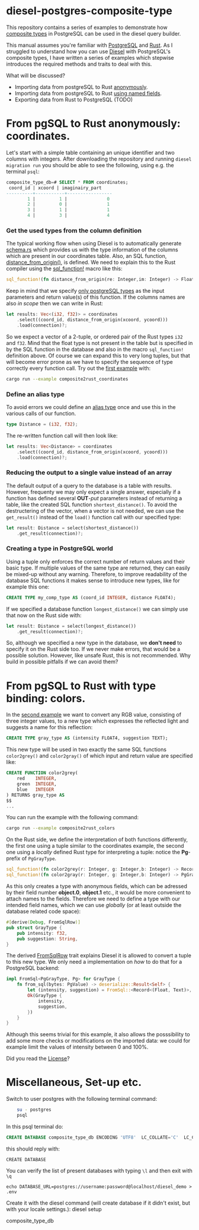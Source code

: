 # diesel-postgres-composite-type
This repository contains a series of examples to demonstrate how [composite types](https://www.postgresql.org/docs/current/rowtypes.html) in PostgreSQL can
be used in the diesel query builder.

This manual assumes you're familiar with [PostgreSQL](https://www.postgresql.org/docs/)
and [Rust](https://www.rust-lang.org/learn). As I struggled to understand
how you can use [Diesel](https://diesel.rs) with PostgreSQL's composite types,
I have written a series of examples which stepwise introduces the required
methods and traits to deal with this.

What will be discussed?
* Importing data from postgreSQL to Rust [anonymously](README.md#from-pgsql-to-rust-anonymously-coordinates).
* Importing data from postgreSQL to Rust [using named fields](README.md#from-pgsql-to-rust-with-type-binding-colors).
* Exporting data from Rust to PostgreSQL (TODO)


# From pgSQL to Rust anonymously: coordinates.
Let's start with a simple table containing an unique identifier and two columns
with integers. After downloading the repository and running `diesel migration run`
you should be able to see the following, using e.g. the terminal `psql`:

```sql
composite_type_db=# SELECT * FROM coordinates;
 coord_id | xcoord | imaginairy_part
----------+-----------+-----------------
        1 |         1 |               0
        2 |         0 |               1
        3 |         1 |               1
        4 |         3 |               4
```
### Get the used types from the column definition
The typical working flow when using Diesel is to automatically generate [schema.rs](./src/schema.rs) which
provides us with the type information of the columns which are present in
our coordinates table. Also, an SQL function, [distance_from_origin()](./migrations/2023-10-23-111951_composite2rust_coordinates/up.sql),
is defined. We need to explain this to the Rust compiler using the [sql_function!](https://docs.rs/diesel/latest/diesel/expression/functions/macro.sql_function.html)
macro like this:
```rust
sql_function!(fn distance_from_origin(re: Integer,im: Integer) -> Float);
```
Keep in mind that we specify [only postgreSQL types](https://docs.rs/diesel/latest/diesel/sql_types/index.html)
as the input parameters and return value(s) of this function. If the columns
names are also *in scope* then we can write in Rust:

```rust
let results: Vec<(i32, f32)> = coordinates
    .select((coord_id, distance_from_origin(xcoord, ycoord)))
    .load(connection)?;
```
So we expect a vector of a 2-tuple, or ordered pair of the Rust types ```i32```
and ```f32```. Mind that the float type is not present in the table but is
specified in by the SQL function in the database and also in the macro `sql_function!`
definition above. Of course we can expand this to very long tuples, but that
will become error prone as we have to specify the sequence of type correctly
every function call. Try out the [first example](./examples/composite2rust_coordinates) with:

```sh
cargo run --example composite2rust_coordinates
```

### Define an alias type
To avoid errors we could define an [alias type](https://doc.rust-lang.org/stable/std/keyword.type.html)
once and use this in the various calls of our function.
```rust
type Distance = (i32, f32);
```
The re-written function call will then look like:
```rust
let results: Vec<Distance> = coordinates
    .select((coord_id, distance_from_origin(xcoord, ycoord)))
    .load(connection)?;
```

### Reducing the output to a single value instead of an array
The default output of a query to the database is a table with results.
However, frequenty we may only expect a single answer, especially if a function
has defined several **OUT**-*put* parameters instead of returning a table, like the
created SQL function ```shortest_distance()```.
To avoid the destructering of the vector, when a vector is not needed, we
can use the ```get_result()``` instead of the ```load()``` function call
with our specified type:

```rust
let result: Distance = select(shortest_distance())
    .get_result(connection)?;
```

### Creating a type in PostgreSQL world
Using a tuple only enforces the correct number of return values and their basic type.
If multiple values of the same type are returned, they can easily be mixed-up without
any warning. Therefore, to improve readability of the database SQL functions it makes
sense to introduce new types, like for example this one:
```sql
CREATE TYPE my_comp_type AS (coord_id INTEGER, distance FLOAT4);
```
If we specified a database function ```longest_distance()``` we can simply
use that now on the Rust side with:

```rust
let result: Distance = select(longest_distance())
    .get_result(connection)?;
```
So, although we specified a new type in the database, we **don't need** to
specify it on the Rust side too. If we never make errors, that would be a
possible solution. However, like unsafe Rust, this is not recommended. Why
build in possible pitfalls if we can avoid them?

# From pgSQL to Rust with type binding: colors.
In the [second example](./examples/composite2rust_colors.rs) we want to convert any RGB value, consisting of three integer values, to a new type which expresses the reflected light and suggests a name for this reflection:
```sql
CREATE TYPE gray_type AS (intensity FLOAT4, suggestion TEXT);
```
This new type will be used in two exactly the same SQL functions `color2grey()` and `color2gray()` of which input and return value are specified like:
```sql
CREATE FUNCTION color2grey(
    red    INTEGER,
    green  INTEGER,
    blue   INTEGER
) RETURNS gray_type AS
$$
...
```
You can run the example with the following command:
```sh
cargo run --example composite2rust_colors
```
On the Rust side, we define the interpretation of both functions differently, the first one using a tuple similar to the coordinates example, the second one using a _locally_ defined Rust type for interpreting a tuple: notice the **Pg**-prefix of `PgGrayType`.

```rust
sql_function!(fn color2grey(r: Integer, g: Integer,b: Integer) -> Record<(Float,Text)>);
sql_function!(fn color2gray(r: Integer, g: Integer,b: Integer) -> PgGrayType);
```
As this only creates a type with anonymous fields, which can be adressed by their field number **object.0**, **object.1** etc., it would be more convenient to attach names to the fields. Therefore we need to define a type with our intended field names, which we can use _globally_ (or at least outside the database related code space):
```rust
#[derive(Debug, FromSqlRow)]
pub struct GrayType {
    pub intensity: f32,
    pub suggestion: String,
}
```
The derived [FromSqlRow](https://docs.rs/diesel/latest/diesel/deserialize/trait.FromSqlRow.html) trait explains Diesel it is allowed to convert a tuple to this new type. We only need a implementation on _how_ to do that for a PostgreSQL backend:
```rust
impl FromSql<PgGrayType, Pg> for GrayType {
    fn from_sql(bytes: PgValue) -> deserialize::Result<Self> {
        let (intensity, suggestion) = FromSql::<Record<(Float, Text)>, Pg>::from_sql(bytes)?;
        Ok(GrayType {
            intensity,
            suggestion,
        })
    }
}
```
Although this seems trivial for this example, it also allows the posssibility to add some more checks or modifications on the imported data: we could for example limit the values of intensity between 0 and 100%.


Did you read the [License](./LICENSE)?








# Miscellaneous, Set-up etc.
Switch to user postgres with the following terminal command:
```bash
    su - postgres
    psql
```
In this psql terminal do:
```sql
CREATE DATABASE composite_type_db ENCODING 'UTF8'  LC_COLLATE='C'  LC_CTYPE='C'  template=template0 OWNER postgres;
```
this should reply with:
```
CREATE DATABASE
```
You can verify the list of present databases with typing `\l` and then exit with `\q`

    echo DATABASE_URL=postgres://username:password@localhost/diesel_demo > .env

Create it with the diesel command (will create database if it didn't exist, but with your locale  settings.):
    diesel setup

composite_type_db
